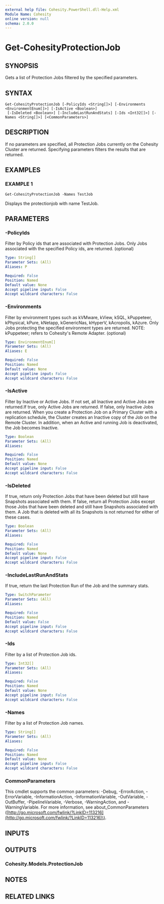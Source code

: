 ```yaml
---
external help file: Cohesity.PowerShell.dll-Help.xml
Module Name: Cohesity
online version: null
schema: 2.0.0
---
```


# Get-CohesityProtectionJob

## SYNOPSIS

Gets a list of Protection Jobs filtered by the specified parameters.

## SYNTAX

```text
Get-CohesityProtectionJob [-PolicyIds <String[]>] [-Environments <EnvironmentEnum[]>] [-IsActive <Boolean>]
 [-IsDeleted <Boolean>] [-IncludeLastRunAndStats] [-Ids <Int32[]>] [-Names <String[]>] [<CommonParameters>]
```

## DESCRIPTION

If no parameters are specified, all Protection Jobs currently on the Cohesity Cluster are returned. Specifying parameters filters the results that are returned.

## EXAMPLES

### EXAMPLE 1

```text
Get-CohesityProtectionJob -Names TestJob
```

Displays the protectionjob with name TestJob.

## PARAMETERS

### -PolicyIds

Filter by Policy ids that are associated with Protection Jobs. Only Jobs associated with the specified Policy ids, are returned. \(optional\)

```yaml
Type: String[]
Parameter Sets: (All)
Aliases: P

Required: False
Position: Named
Default value: None
Accept pipeline input: False
Accept wildcard characters: False
```

### -Environments

Filter by environment types such as kVMware, kView, kSQL, kPuppeteer, kPhysical, kPure, kNetapp, kGenericNas, kHyperV, kAcropolis, kAzure. Only Jobs protecting the specified environment types are returned. NOTE: kPuppeteer; refers to Cohesity's Remote Adapter. \(optional\)

```yaml
Type: EnvironmentEnum[]
Parameter Sets: (All)
Aliases: E

Required: False
Position: Named
Default value: None
Accept pipeline input: False
Accept wildcard characters: False
```

### -IsActive

Filter by Inactive or Active Jobs. If not set, all Inactive and Active Jobs are returned.If true, only Active Jobs are returned. If false, only Inactive Jobs are returned. When you create a Protection Job on a Primary Cluster with a replication schedule, the Cluster creates an Inactive copy of the Job on the Remote Cluster. In addition, when an Active and running Job is deactivated, the Job becomes Inactive.

```yaml
Type: Boolean
Parameter Sets: (All)
Aliases:

Required: False
Position: Named
Default value: None
Accept pipeline input: False
Accept wildcard characters: False
```

### -IsDeleted

If true, return only Protection Jobs that have been deleted but still have Snapshots associated with them. If false, return all Protection Jobs except those Jobs that have been deleted and still have Snapshots associated with them. A Job that is deleted with all its Snapshots is not returned for either of these cases.

```yaml
Type: Boolean
Parameter Sets: (All)
Aliases:

Required: False
Position: Named
Default value: None
Accept pipeline input: False
Accept wildcard characters: False
```

### -IncludeLastRunAndStats

If true, return the last Protection Run of the Job and the summary stats.

```yaml
Type: SwitchParameter
Parameter Sets: (All)
Aliases:

Required: False
Position: Named
Default value: False
Accept pipeline input: False
Accept wildcard characters: False
```

### -Ids

Filter by a list of Protection Job ids.

```yaml
Type: Int32[]
Parameter Sets: (All)
Aliases:

Required: False
Position: Named
Default value: None
Accept pipeline input: False
Accept wildcard characters: False
```

### -Names

Filter by a list of Protection Job names.

```yaml
Type: String[]
Parameter Sets: (All)
Aliases:

Required: False
Position: Named
Default value: None
Accept pipeline input: False
Accept wildcard characters: False
```

### CommonParameters

This cmdlet supports the common parameters: -Debug, -ErrorAction, -ErrorVariable, -InformationAction, -InformationVariable, -OutVariable, -OutBuffer, -PipelineVariable, -Verbose, -WarningAction, and -WarningVariable. For more information, see about\_CommonParameters \([http://go.microsoft.com/fwlink/?LinkID=113216](http://go.microsoft.com/fwlink/?LinkID=113216)\).

## INPUTS

## OUTPUTS

### Cohesity.Models.ProtectionJob

## NOTES

## RELATED LINKS

